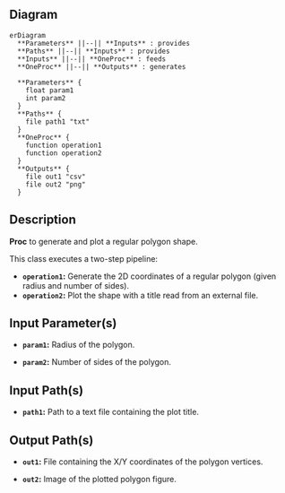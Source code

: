 ## Diagram

```mermaid
erDiagram
  **Parameters** ||--|| **Inputs** : provides
  **Paths** ||--|| **Inputs** : provides
  **Inputs** ||--|| **OneProc** : feeds
  **OneProc** ||--|| **Outputs** : generates

  **Parameters** {
    float param1
    int param2
  }
  **Paths** {
    file path1 "txt"
  }
  **OneProc** {
    function operation1
    function operation2
  }
  **Outputs** {
    file out1 "csv"
    file out2 "png"
  }
```

## Description

**Proc** to generate and plot a regular polygon shape.

This class executes a two-step pipeline:
- **`operation1`:** Generate the 2D coordinates of a regular polygon (given radius and number of sides).
- **`operation2`:** Plot the shape with a title read from an external file.

## Input Parameter(s)

- **`param1`:** Radius of the polygon.

- **`param2`:** Number of sides of the polygon.

## Input Path(s)

- **`path1`:** Path to a text file containing the plot title.

## Output Path(s)

- **`out1`:** File containing the X/Y coordinates of the polygon vertices.

- **`out2`:** Image of the plotted polygon figure.